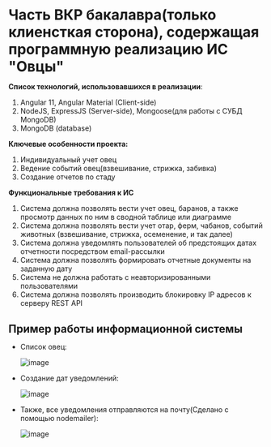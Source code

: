 <h1 style="margin-bottom: 10px;"> Часть ВКР бакалавра(только клиенсткая сторона), содержащая программную реализацию ИС "Овцы"</h1>

**Список технологий, использовавшихся в реализации**:
1. Angular 11, Angular Material (Client-side)
2. NodeJS, ExpressJS (Server-side), Mongoose(для работы с СУБД MongoDB)
3. MongoDB (database)

**Ключевые особенности проекта:**
1. Индивидуальный учет овец
2. Ведение событий овец(взвешивание, стрижка, забивка)
3. Создание отчетов по стаду

**Функциональные требования к ИС**
1.	Система должна позволять вести учет овец, баранов, а также просмотр данных по ним в сводной таблице или диаграмме
2.	Система должна позволять вести учет отар, ферм, чабанов, событий животных (взвешивание, стрижка, осеменение, и так далее)
3.	Система должна уведомлять пользователей об предстоящих датах отчетности посредством email-рассылки
4.	Система должна позволять формировать отчетные документы на заданную дату
5.	Система не должна работать с неавторизированными пользователями
6.	Система должна позволять производить блокировку IP адресов к серверу REST API


<h2 style="margin-bottom: 10px;"> Пример работы информационной системы </h2> 

<ul>
<li style="margin-bottom:10px">Список овец:
</li>
  
![image](https://user-images.githubusercontent.com/20001037/132133553-edb14303-9363-4c83-9498-35bfacb671f0.png)
  
<li >Создание дат уведомлений:
</li>
 
![image](https://user-images.githubusercontent.com/20001037/132133593-909546bf-65bc-44e7-9a7b-2485a66d3864.png)

<li>
Также, все уведомления отправляются на почту(Сделано с помощью nodemailer): 
</li>
  
![image](https://user-images.githubusercontent.com/20001037/132376121-22f80d7c-7cd8-4613-8e72-d3d317cc4839.png)
  
</ul>
